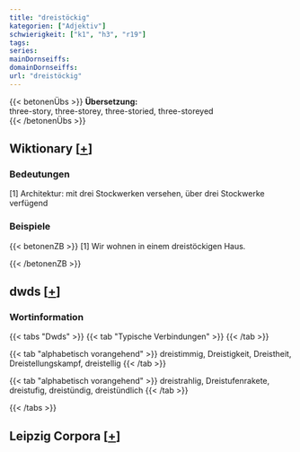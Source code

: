 ```yaml
---
title: "dreistöckig"
kategorien: ["Adjektiv"]
schwierigkeit: ["k1", "h3", "r19"]
tags:
series:
mainDornseiffs:
domainDornseiffs:
url: "dreistöckig"
---
```


{{< betonenÜbs >}}
**Übersetzung:**  
three-story, three-storey, three-storied, three-storeyed  
{{< /betonenÜbs >}}

## Wiktionary [[+](https://de.wiktionary.org/wiki/dreistöckig)]

### Bedeutungen
[1] Architektur: mit drei Stockwerken versehen, über drei Stockwerke verfügend  

### Beispiele
{{< betonenZB >}}
[1] Wir wohnen in einem dreistöckigen Haus.  

{{< /betonenZB >}}


## dwds [[+](https://www.dwds.de/wb/dreistöckig)]

### Wortinformation
{{< tabs "Dwds" >}}
{{< tab "Typische Verbindungen" >}}
{{< /tab >}}

{{< tab "alphabetisch vorangehend" >}}
dreistimmig, Dreistigkeit, Dreistheit, Dreistellungskampf, dreistellig
{{< /tab >}}

{{< tab "alphabetisch vorangehend" >}}
dreistrahlig, Dreistufenrakete, dreistufig, dreistündig, dreistündlich
{{< /tab >}}

{{< /tabs >}}

## Leipzig Corpora [[+](https://corpora.uni-leipzig.de/en/res?word=dreistöckig&corpusId=deu_newscrawl-public_2018)]

